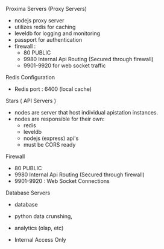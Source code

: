 

Proxima Servers (Proxy Servers)
- nodejs proxy server
- utilizes redis for caching
- leveldb for logging and monitoring
- passport for authentication 
- firewall : 
	- 80 PUBLIC
	- 9980 Internal Api Routing (Secured through firewall)
	- 9901-9920 for web socket traffic

Redis Configuration
- Redis port : 6400  (local cache)




Stars ( API Servers )
- nodes are server that host individual apistation instances. 
- nodes are responsible for their own:
	- redis 
	- leveldb
	- nodejs (express) api's
	- must be CORS ready 

Firewall
- 80 PUBLIC 
- 9980 Internal Api Routing (Secured through firewall)
- 9901-9920 : Web Socket Connections


Database Servers 
- database
- python data crunshing, 
- analytics (olap, etc)

- Internal Access Only




